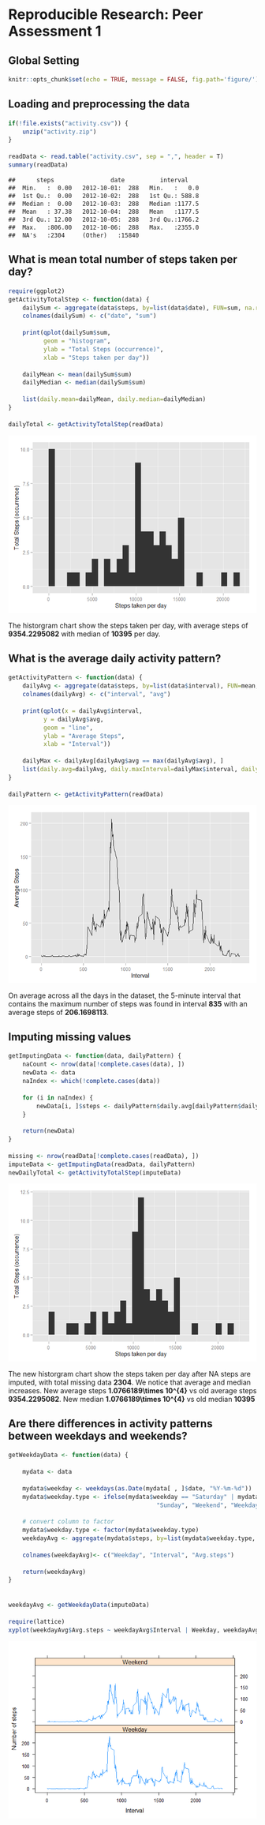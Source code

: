 # Reproducible Research: Peer Assessment 1

## Global Setting

```r
knitr::opts_chunk$set(echo = TRUE, message = FALSE, fig.path='figure/')
```


## Loading and preprocessing the data

```r
if(!file.exists("activity.csv")) {
    unzip("activity.zip")    
}

readData <- read.table("activity.csv", sep = ",", header = T)
summary(readData)
```

```
##      steps                date          interval     
##  Min.   :  0.00   2012-10-01:  288   Min.   :   0.0  
##  1st Qu.:  0.00   2012-10-02:  288   1st Qu.: 588.8  
##  Median :  0.00   2012-10-03:  288   Median :1177.5  
##  Mean   : 37.38   2012-10-04:  288   Mean   :1177.5  
##  3rd Qu.: 12.00   2012-10-05:  288   3rd Qu.:1766.2  
##  Max.   :806.00   2012-10-06:  288   Max.   :2355.0  
##  NA's   :2304     (Other)   :15840
```


## What is mean total number of steps taken per day?

```r
require(ggplot2)
getActivityTotalStep <- function(data) {
    dailySum <- aggregate(data$steps, by=list(data$date), FUN=sum, na.rm=T)
    colnames(dailySum) <- c("date", "sum")
    
    print(qplot(dailySum$sum, 
          geom = "histogram",
          ylab = "Total Steps (occurrence)", 
          xlab = "Steps taken per day"))
    
    dailyMean <- mean(dailySum$sum)
    dailyMedian <- median(dailySum$sum)
    
    list(daily.mean=dailyMean, daily.median=dailyMedian)
}

dailyTotal <- getActivityTotalStep(readData)
```

![](figure/computeTotalSteps-1.png) 

The historgram chart show the steps taken per day, with average steps of **9354.2295082** with median of **10395** per day.


## What is the average daily activity pattern?

```r
getActivityPattern <- function(data) {
    dailyAvg <- aggregate(data$steps, by=list(data$interval), FUN=mean, na.rm=T)
    colnames(dailyAvg) <- c("interval", "avg")
    
    print(qplot(x = dailyAvg$interval, 
          y = dailyAvg$avg,
          geom = "line",
          ylab = "Average Steps", 
          xlab = "Interval"))
    
    dailyMax <- dailyAvg[dailyAvg$avg == max(dailyAvg$avg), ]
    list(daily.avg=dailyAvg, daily.maxInterval=dailyMax$interval, daily.maxAvg=dailyMax$avg)
}

dailyPattern <- getActivityPattern(readData)
```

![](figure/computeAvg-1.png) 

On average across all the days in the dataset, the 5-minute interval that contains the maximum number of steps was found in interval **835** with an average steps of **206.1698113**.  


## Imputing missing values

```r
getImputingData <- function(data, dailyPattern) {
    naCount <- nrow(data[!complete.cases(data), ])
    newData <- data
    naIndex <- which(!complete.cases(data))

    for (i in naIndex) {
        newData[i, ]$steps <- dailyPattern$daily.avg[dailyPattern$daily.avg$interval == newData[i, ]$interval, ]$avg
    }
    
    return(newData)
}

missing <- nrow(readData[!complete.cases(readData), ])
imputeData <- getImputingData(readData, dailyPattern)
newDailyTotal <- getActivityTotalStep(imputeData)
```

![](figure/computeNA-1.png) 

The new historgram chart show the steps taken per day after NA steps are imputed, with total missing data **2304**. We notice that average and median increases. New average steps **1.0766189\times 10^{4}** vs old average steps **9354.2295082**. New median **1.0766189\times 10^{4}** vs old median **10395**


## Are there differences in activity patterns between weekdays and weekends?

```r
getWeekdayData <- function(data) {
    
    mydata <- data
    
    mydata$weekday <- weekdays(as.Date(mydata[ , ]$date, "%Y-%m-%d"))
    mydata$weekday.type <- ifelse(mydata$weekday == "Saturday" | mydata$weekday == 
                                          "Sunday", "Weekend", "Weekday")
    
    # convert column to factor
    mydata$weekday.type <- factor(mydata$weekday.type)
    weekdayAvg <- aggregate(mydata$steps, by=list(mydata$weekday.type, mydata$interval), FUN=mean, na.rm=T)
    
    colnames(weekdayAvg)<- c("Weekday", "Interval", "Avg.steps")
    
    return(weekdayAvg)
}


weekdayAvg <- getWeekdayData(imputeData)

require(lattice)
xyplot(weekdayAvg$Avg.steps ~ weekdayAvg$Interval | Weekday, weekdayAvg, type = "l", layout = c(1, 2), xlab = "Interval", ylab = "Number of steps")
```

![](figure/computeWeekday-1.png) 
